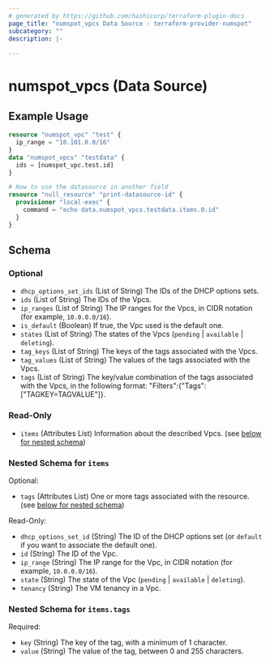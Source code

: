 ```yaml
---
# generated by https://github.com/hashicorp/terraform-plugin-docs
page_title: "numspot_vpcs Data Source - terraform-provider-numspot"
subcategory: ""
description: |-
  
---
```


# numspot_vpcs (Data Source)



## Example Usage

```terraform
resource "numspot_vpc" "test" {
  ip_range = "10.101.0.0/16"
}
data "numspot_vpcs" "testdata" {
  ids = [numspot_vpc.test.id]
}

# How to use the datasource in another field
resource "null_resource" "print-datasource-id" {
  provisioner "local-exec" {
    command = "echo data.numspot_vpcs.testdata.items.0.id"
  }
}
```

<!-- schema generated by tfplugindocs -->
## Schema

### Optional

- `dhcp_options_set_ids` (List of String) The IDs of the DHCP options sets.
- `ids` (List of String) The IDs of the Vpcs.
- `ip_ranges` (List of String) The IP ranges for the Vpcs, in CIDR notation (for example, `10.0.0.0/16`).
- `is_default` (Boolean) If true, the Vpc used is the default one.
- `states` (List of String) The states of the Vpcs (`pending` \| `available` \| `deleting`).
- `tag_keys` (List of String) The keys of the tags associated with the Vpcs.
- `tag_values` (List of String) The values of the tags associated with the Vpcs.
- `tags` (List of String) The key/value combination of the tags associated with the Vpcs, in the following format: "Filters":{"Tags":["TAGKEY=TAGVALUE"]}.

### Read-Only

- `items` (Attributes List) Information about the described Vpcs. (see [below for nested schema](#nestedatt--items))

<a id="nestedatt--items"></a>
### Nested Schema for `items`

Optional:

- `tags` (Attributes List) One or more tags associated with the resource. (see [below for nested schema](#nestedatt--items--tags))

Read-Only:

- `dhcp_options_set_id` (String) The ID of the DHCP options set (or `default` if you want to associate the default one).
- `id` (String) The ID of the Vpc.
- `ip_range` (String) The IP range for the Vpc, in CIDR notation (for example, `10.0.0.0/16`).
- `state` (String) The state of the Vpc (`pending` \| `available` \| `deleting`).
- `tenancy` (String) The VM tenancy in a Vpc.

<a id="nestedatt--items--tags"></a>
### Nested Schema for `items.tags`

Required:

- `key` (String) The key of the tag, with a minimum of 1 character.
- `value` (String) The value of the tag, between 0 and 255 characters.
